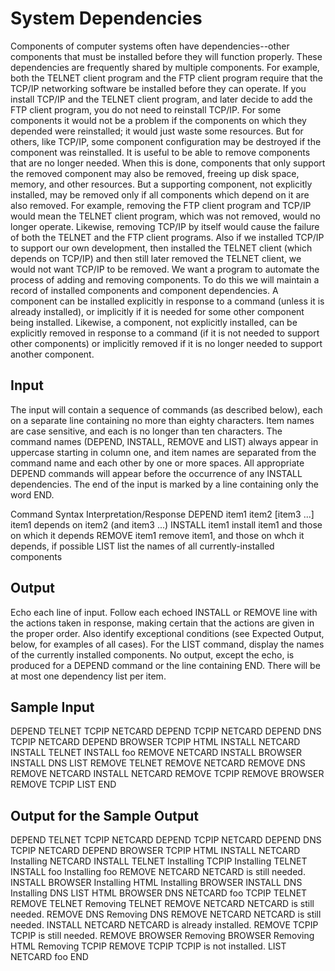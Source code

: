 
# System Dependencies

 
Components of computer systems often have dependencies--other components that must be installed before they will function properly. 
These dependencies are frequently shared by multiple components. 
For example, both the TELNET client program and the FTP client program require that the TCP/IP networking software be installed before they can operate. 
If you install TCP/IP and the TELNET client program, and later decide to add the FTP client program, you do not need to reinstall TCP/IP. 
For some components it would not be a problem if the components on which they depended were reinstalled; it would just waste some resources. 
But for others, like TCP/IP, some component configuration may be destroyed if the component was reinstalled. 
It is useful to be able to remove components that are no longer needed. When this is done, components that only support the removed component may also be removed, freeing up disk space, memory, and other resources. 
But a supporting component, not explicitly installed, may be removed only if all components which depend on it are also removed. 
For example, removing the FTP client program and TCP/IP would mean the TELNET client program, which was not removed, would no longer operate. 
Likewise, removing TCP/IP by itself would cause the failure of both the TELNET and the FTP client programs. 
Also if we installed TCP/IP to support our own development, then installed the TELNET client (which depends on TCP/IP) and then still later removed the TELNET client, we would not want TCP/IP to be removed. 
We want a program to automate the process of adding and removing components. To do this we will maintain a record of installed components and component dependencies. 
A component can be installed explicitly in response to a command (unless it is already installed), or implicitly if it is needed for some other component being installed. 
Likewise, a component, not explicitly installed, can be explicitly removed in response to a command (if it is not needed to support other components) or implicitly removed if it is no longer needed to support another component. 


## Input

The input will contain a sequence of commands (as described below), each on a separate line containing no more than eighty characters. 
Item names are case sensitive, and each is no longer than ten characters. 
The command names (DEPEND, INSTALL, REMOVE and LIST) always appear in uppercase starting in column one, and item names are separated from the command name and each other by one or more spaces. 
All appropriate DEPEND commands will appear before the occurrence of any INSTALL dependencies. 
The end of the input is marked by a line containing only the word END. 

Command Syntax 	Interpretation/Response 
DEPEND item1 item2 [item3 ...] 	item1 depends on item2 (and item3 ...) 
INSTALL item1 	install item1 and those on which it depends 
REMOVE item1 	remove item1, and those on whch it depends, if possible 
LIST 	list the names of all currently-installed components 

## Output

Echo each line of input. 
Follow each echoed INSTALL or REMOVE line with the actions taken in response, making certain that the actions are given in the proper order. 
Also identify exceptional conditions (see Expected Output, below, for examples of all cases). For the LIST command, display the names of the currently installed components. 
No output, except the echo, is produced for a DEPEND command or the line containing END. 
There will be at most one dependency list per item. 

## Sample Input

DEPEND   TELNET TCPIP NETCARD
DEPEND TCPIP NETCARD
DEPEND DNS TCPIP NETCARD
DEPEND  BROWSER   TCPIP  HTML
INSTALL NETCARD
INSTALL TELNET
INSTALL foo
REMOVE NETCARD
INSTALL BROWSER
INSTALL DNS
LIST
REMOVE TELNET
REMOVE NETCARD
REMOVE DNS
REMOVE NETCARD
INSTALL NETCARD
REMOVE TCPIP
REMOVE BROWSER
REMOVE TCPIP
LIST
END

## Output for the Sample Output

DEPEND   TELNET TCPIP NETCARD
DEPEND TCPIP NETCARD
DEPEND DNS TCPIP NETCARD
DEPEND  BROWSER   TCPIP  HTML
INSTALL NETCARD
   Installing NETCARD
INSTALL TELNET
   Installing TCPIP
   Installing TELNET
INSTALL foo
   Installing foo
REMOVE NETCARD
   NETCARD is still needed.
INSTALL BROWSER
   Installing HTML
   Installing BROWSER
INSTALL DNS
   Installing DNS
LIST
   HTML
   BROWSER
   DNS
   NETCARD
   foo
   TCPIP
   TELNET
REMOVE TELNET
   Removing TELNET
REMOVE NETCARD
   NETCARD is still needed.
REMOVE DNS
   Removing DNS
REMOVE NETCARD
   NETCARD is still needed.
INSTALL NETCARD
   NETCARD is already installed.
REMOVE TCPIP
   TCPIP is still needed.
REMOVE BROWSER
   Removing BROWSER
   Removing HTML
   Removing TCPIP
REMOVE TCPIP
   TCPIP is not installed.
LIST
   NETCARD
   foo
END

